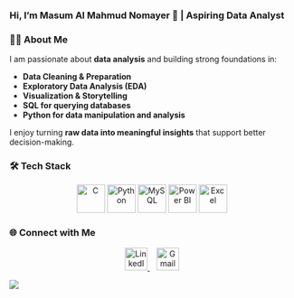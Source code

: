### Hi, I’m Masum Al Mahmud Nomayer 👋 | Aspiring Data Analyst  


### 👨‍💻 About Me  
I am passionate about **data analysis** and building strong foundations in:  
- **Data Cleaning & Preparation**  
- **Exploratory Data Analysis (EDA)**  
- **Visualization & Storytelling**  
- **SQL for querying databases**  
- **Python for data manipulation and analysis**  

I enjoy turning **raw data into meaningful insights** that support better decision-making.  

### 🛠️ Tech Stack  

<p align="center">
  <img src="https://skillicons.dev/icons?i=c" width="50px" alt="C" />
  <img src="https://skillicons.dev/icons?i=python" width="50px" alt="Python" />
  <img src="https://skillicons.dev/icons?i=mysql" width="50px" alt="MySQL" />
  <img src="https://skillicons.dev/icons?i=powerbi" width="50px" alt="Power BI" />
  <img src="https://skillicons.dev/icons?i=excel" width="50px" alt="Excel" />
</p>



### 🌐 Connect with Me  

<p align="center">
  <a href="https://linkedin.com/in/nomayer">
    <img src="https://skillicons.dev/icons?i=linkedin" width="40px" alt="LinkedIn"/>
  </a>
  &nbsp;&nbsp;
  <a href="mailto:nomayer.masum@gmail.com">
    <img src="https://skillicons.dev/icons?i=gmail" width="40px" alt="Gmail"/>
  </a>
</p>


[![](https://visitcount.itsvg.in/api?id=nomayer-masum&icon=5&color=7)](https://visitcount.itsvg.in)

<!-- Proudly created with GPRM ( https://gprm.itsvg.in ) -->
